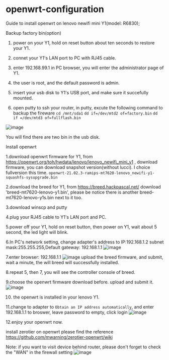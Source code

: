 # openwrt-configuration

Guide to install openwrt on lenovo newifi mini Y1(model: R6830);

Backup factory bin(option)
1. power on your Y1, hold on reset button about ten seconds to restore your Y1.

2. connet your Y1's LAN port to PC with RJ45 cable.

3. enter 192.168.99.1 in PC browser, you will enter the administrator page of Y1.

4. the user is root, and the default password is admin.

5. insert your usb disk to Y1's USB port, and make sure it succefully mounted.

6. open putty to ssh your router, in putty, excute the following command to backup the fireware `cd /mnt/sda1` `dd if=/dev/mtd2 of=factory.bin` `dd if =/dev/mtd3 of=fullflash.bin`

![image](https://user-images.githubusercontent.com/16233397/170901576-f23584df-0d65-404b-8037-2fc68be0e082.png)

You will find there are two bin in the usb disk.

Install openwrt

1.download openwrt firmware for Y1, from https://openwrt.org/toh/hwdata/lenovo/lenovo_newifi_mini_y1 , download firmware, you can download snapshot version(without lucci).
  I choice fullversion this time. `openwrt-21.02.3-ramips-mt7620-lenovo_newifi-y1-squashfs-sysupgrade.bin`
  
2.download the breed for Y1, from https://breed.hackpascal.net/ download 'breed-mt7620-lenovo-y1.bin', please be notice there is another breed-mt7620-lenovo-y1s.bin next to it too.

3.download winscp and putty

4.plug your RJ45 cable to Y1's LAN port and PC.

5.power off your Y1, hold on reset button, then power on Y1, wait about 5 second, the led light will blink. 

6.In PC's network setting, change adapter's address to IP:192.168.1.2 subnet mask:255.255.255,Default gateway: 192.168.1.1
  ![image](https://user-images.githubusercontent.com/16233397/170900083-bb3e607c-dda8-41f4-8eaf-c0800cbcae86.png)
  
7.enter browser: 192.168.1.1
![image](https://user-images.githubusercontent.com/16233397/170900293-49ec4abe-fe40-463e-b4a6-6da843c356ca.png)
upload the breed firmware, and submit, wait a minute, the will breed will successfully installed.

8.repeat 5, then 7, you will see the controller console of breed. 

9.choose the openwrt firmware download before. upload and submit it.
![image](https://user-images.githubusercontent.com/16233397/170900638-330b2e33-d5ad-4365-86a0-777a1d68678d.png)

10. the openwrt is installed in your lenovo Y1.

11.change to adapter to `Obtain an IP address automatically`, and enter 192.168.1.1 to broswer, leave password to empty, click login
![image](https://user-images.githubusercontent.com/16233397/170901008-8e402641-8893-4580-b8c9-7f44b7a84781.png)

12.enjoy your openwrt now.

install zerotier on openwrt please find the reference
https://github.com/mwarning/zerotier-openwrt/wiki

Note: if you want to visit device behind router, please don't forget to check the "WAN" in the firewall setting 
![image](https://user-images.githubusercontent.com/16233397/170902170-dcfd2e18-1c23-4e7b-a998-d7052e973b05.png)
